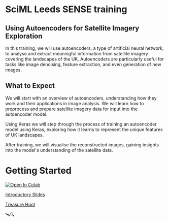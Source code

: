 # SciML Leeds SENSE training

## Using Autoencoders for Satellite Imagery Exploration
In this training, we will use autoencoders, a type of artificial neural network, to analyse and extract meaningful information from satellite imagery covering the landscapes of the UK. Autoencoders are particularly useful for tasks like image denoising, feature extraction, and even generation of new images.

## What to Expect

We will start with an overview of autoencoders, understanding how they work and their applications in image analysis. We will learn how to preprocess and prepare satellite imagery data for input into the autoencoder model.

Using Keras we will step through the process of training an autoencoder model using Keras, exploring how it learns to represent the unique features of UK landscapes.

After training, we will visualise the reconstructed images, gaining insights into the model's understanding of the satellite data.

# Getting Started

<a target="_blank" href="https://colab.research.google.com/drive/1PH1J9jEvPsdK1z23YQsthtJ_KMm71PQr?usp=sharing">
  <img src="https://colab.research.google.com/assets/colab-badge.svg" alt="Open In Colab"/>
</a>

[Introductory Slides](https://docs.google.com/presentation/d/1SUI94od5W9b2ikHK8bQNPYzOQ15oN8REe7p9FWBEPH8/edit?usp=sharing)

[Treasure Hunt](https://sciml-leeds.github.io/SENSE_training/encrypted.html)

🛰️🔍

